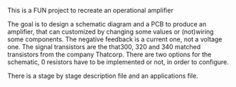 This is a FUN project to recreate an operational amplifier

The goal is to design a schematic diagram and a PCB to produce an amplifier, that can customized by changing some values or (not)wiring some components.
The negative feedback is a current one, not a voltage one.
The signal transistors are the that300, 320 and 340 matched transistors from the company Thatcorp.
There are two options for the schematic, 0 resistors have to be implemented or not, in order to configure.

There is a stage by stage description file and an applications file.
